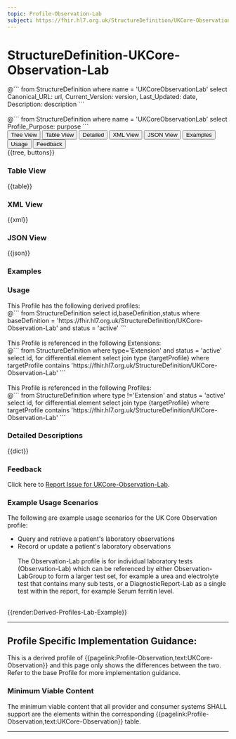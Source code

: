 ```yaml
---
topic: Profile-Observation-Lab
subject: https://fhir.hl7.org.uk/StructureDefinition/UKCore-Observation-Lab
---
```


# StructureDefinition-UKCore-Observation-Lab

<div id="transpose">
@```
from
	StructureDefinition
where
	name = 'UKCoreObservationLab'
select
	Canonical_URL: url,
  Current_Version: version,
  Last_Updated: date,
	Description: description
```
</div>
<br>
@```
from
	StructureDefinition
where
	name = 'UKCoreObservationLab'
select
	Profile_Purpose: purpose
```

<nocheck>
<div class="tab fhirTree">
 <button class="tablinks active" onclick="openTab(event, 'Tree View')">Tree View</button>
   <button class="tablinks" onclick="openTab(event, 'Table View')">Table View</button>
  <button class="tablinks" onclick="openTab(event, 'Detailed')">Detailed</button>
   <button class="tablinks" onclick="openTab(event, 'XML View')">XML View</button>
  <button class="tablinks" onclick="openTab(event, 'JSON View')">JSON View</button>
  <button class="tablinks" onclick="openTab(event, 'Examples')">Examples</button>
  <button class="tablinks" onclick="openTab(event, 'Usage')">Usage</button>
  <button class="tablinks feedback" onclick="openTab(event, 'Feedback')">Feedback</button>
</div>

<div id="Tree View" class="tabcontent expandedProfile" style="display:block">
{{tree, buttons}}
</div>

<div id="Table View" class="tabcontent">
  <h3>Table View</h3>
{{table}}
</div>

<div id="XML View" class="tabcontent">
  <h3>XML View</h3>
{{xml}}
</div>

<div id="JSON View" class="tabcontent">
  <h3>JSON View</h3>
{{json}}
</div>

<div id="Examples" class="tabcontent">
  <h3>Examples</h3>
</div>

<div id="Usage" class="tabcontent">
  <h3>Usage</h3>
  This Profile has the following derived profiles:<br>
<span id="usage">
@```
  from
	StructureDefinition
select id,baseDefinition,status
  where baseDefinition = 'https://fhir.hl7.org.uk/StructureDefinition/UKCore-Observation-Lab'
  and status = 'active'
```
</span>
<br><br>
  This Profile is referenced in the following Extensions: <br>
<span id="usage">
@```
from
	StructureDefinition
  where type='Extension' and status = 'active'
 select id,
	for differential.element
	select
	join type {targetProfile}
	where targetProfile contains 'https://fhir.hl7.org.uk/StructureDefinition/UKCore-Observation-Lab'
```
</span>
<br><br>
  This Profile is referenced in the following Profiles: <br>
<span id="usage">
@```
from
	StructureDefinition
  where type !='Extension' and status = 'active'
 select id,
	for differential.element
	select
	join type {targetProfile}
	where targetProfile contains 'https://fhir.hl7.org.uk/StructureDefinition/UKCore-Observation-Lab'
```
</span>
</div>

<div id="Detailed" class="tabcontent">
  <h3>Detailed Descriptions</h3>
{{dict}}
</div>

<div id="Feedback" class="tabcontent">
  <h3>Feedback</h3>
Click here to <a href="https://simplifier.net/HL7FHIRUKCoreR4/UKCore-Observation-Lab/~issues?level=File">Report Issue for UKCore-Observation-Lab</a>.
</div>
</nocheck>

### Example Usage Scenarios ###
The following are example usage scenarios for the UK Core Observation profile:

- Query and retrieve a patient's laboratory observations
- Record or update a patient's laboratory observations
<br><br>
The Observation-Lab profile is for individual laboratory tests (Observation-Lab) which can be referenced by either Observation-LabGroup to form a larger test set, for example a urea and electrolyte test that contains many sub tests, or a DiagnosticReport-Lab as a single test within the report, for example Serum ferritin level.
<br><br>


<div id="renderParent" title="Dervied Lab profile structure">
{{render:Derived-Profiles-Lab-Example}}
</div>

<hr class="thickline">

## Profile Specific Implementation Guidance: ##

This is a derived profile of {{pagelink:Profile-Observation,text:UKCore-Observation}} and this page only shows the differences between the two. Refer to the base Profile for more implementation guidance.

<h3>Minimum Viable Content</h3>

The minimum viable content that all provider and consumer systems SHALL support are the elements within the corresponding {{pagelink:Profile-Observation,text:UKCore-Observation}} table.

---

